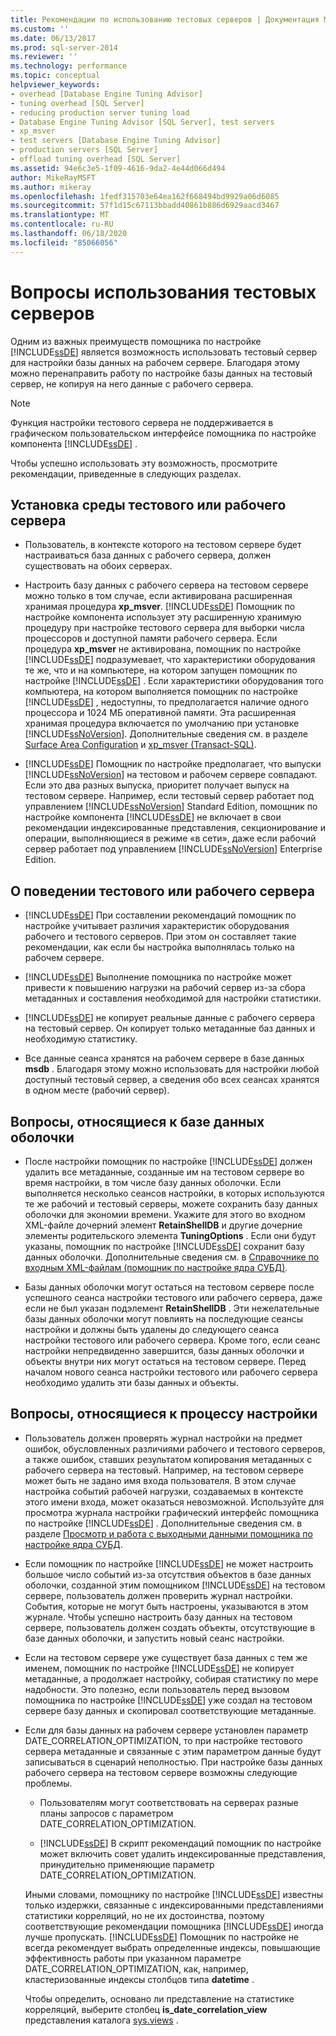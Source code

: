 ```yaml
---
title: Рекомендации по использованию тестовых серверов | Документация Майкрософт
ms.custom: ''
ms.date: 06/13/2017
ms.prod: sql-server-2014
ms.reviewer: ''
ms.technology: performance
ms.topic: conceptual
helpviewer_keywords:
- overhead [Database Engine Tuning Advisor]
- tuning overhead [SQL Server]
- reducing production server tuning load
- Database Engine Tuning Advisor [SQL Server], test servers
- xp_msver
- test servers [Database Engine Tuning Advisor]
- production servers [SQL Server]
- offload tuning overhead [SQL Server]
ms.assetid: 94e6c3e5-1f09-4616-9da2-4e44d066d494
author: MikeRayMSFT
ms.author: mikeray
ms.openlocfilehash: 1fedf315703e64ea162f668494bd9929a06d6085
ms.sourcegitcommit: 57f1d15c67113bbadd40861b886d6929aacd3467
ms.translationtype: MT
ms.contentlocale: ru-RU
ms.lasthandoff: 06/18/2020
ms.locfileid: "85066056"
---
```

# <a name="considerations-for-using-test-servers"></a>Вопросы использования тестовых серверов
  Одним из важных преимуществ помощника по настройке [!INCLUDE[ssDE](../../includes/ssde-md.md)] является возможность использовать тестовый сервер для настройки базы данных на рабочем сервере. Благодаря этому можно перенаправить работу по настройке базы данных на тестовый сервер, не копируя на него данные с рабочего сервера.  
  
> [!NOTE]  
>  Функция настройки тестового сервера не поддерживается в графическом пользовательском интерфейсе помощника по настройке компонента [!INCLUDE[ssDE](../../includes/ssde-md.md)] .  
  
 Чтобы успешно использовать эту возможность, просмотрите рекомендации, приведенные в следующих разделах.  
  
## <a name="setting-up-the-test-serverproduction-server-environment"></a>Установка среды тестового или рабочего сервера  
  
-   Пользователь, в контексте которого на тестовом сервере будет настраиваться база данных с рабочего сервера, должен существовать на обоих серверах.  
  
-   Настроить базу данных с рабочего сервера на тестовом сервере можно только в том случае, если активирована расширенная хранимая процедура **xp_msver**. [!INCLUDE[ssDE](../../includes/ssde-md.md)] Помощник по настройке компонента использует эту расширенную хранимую процедуру при настройке тестового сервера для выборки числа процессоров и доступной памяти рабочего сервера. Если процедура **xp_msver** не активирована, помощник по настройке [!INCLUDE[ssDE](../../includes/ssde-md.md)] подразумевает, что характеристики оборудования те же, что и на компьютере, на котором запущен помощник по настройке [!INCLUDE[ssDE](../../includes/ssde-md.md)] . Если характеристики оборудования того компьютера, на котором выполняется помощник по настройке [!INCLUDE[ssDE](../../includes/ssde-md.md)] , недоступны, то предполагается наличие одного процессора и 1024 МБ оперативной памяти. Эта расширенная хранимая процедура включается по умолчанию при установке [!INCLUDE[ssNoVersion](../../includes/ssnoversion-md.md)]. Дополнительные сведения см. в разделе [Surface Area Configuration](../security/surface-area-configuration.md) и [xp_msver (Transact-SQL)](/sql/relational-databases/system-stored-procedures/xp-msver-transact-sql).  
  
-   [!INCLUDE[ssDE](../../includes/ssde-md.md)] Помощник по настройке предполагает, что выпуски [!INCLUDE[ssNoVersion](../../includes/ssnoversion-md.md)] на тестовом и рабочем сервере совпадают. Если это два разных выпуска, приоритет получает выпуск на тестовом сервере. Например, если тестовый сервер работает под управлением [!INCLUDE[ssNoVersion](../../includes/ssnoversion-md.md)] Standard Edition, помощник по настройке компонента [!INCLUDE[ssDE](../../includes/ssde-md.md)] не включает в свои рекомендации индексированные представления, секционирование и операции, выполняющиеся в режиме «в сети», даже если рабочий сервер работает под управлением [!INCLUDE[ssNoVersion](../../includes/ssnoversion-md.md)] Enterprise Edition.  
  
## <a name="about-test-serverproduction-server-behavior"></a>О поведении тестового или рабочего сервера  
  
-   [!INCLUDE[ssDE](../../includes/ssde-md.md)] При составлении рекомендаций помощник по настройке учитывает различия характеристик оборудования рабочего и тестового серверов. При этом он составляет такие рекомендации, как если бы настройка выполнялась только на рабочем сервере.  
  
-   [!INCLUDE[ssDE](../../includes/ssde-md.md)] Выполнение помощника по настройке может привести к повышению нагрузки на рабочий сервер из-за сбора метаданных и составления необходимой для настройки статистики.  
  
-   [!INCLUDE[ssDE](../../includes/ssde-md.md)] не копирует реальные данные с рабочего сервера на тестовый сервер. Он копирует только метаданные баз данных и необходимую статистику.  
  
-   Все данные сеанса хранятся на рабочем сервере в базе данных **msdb** . Благодаря этому можно использовать для настройки любой доступный тестовый сервер, а сведения обо всех сеансах хранятся в одном месте (рабочий сервер).  
  
## <a name="issues-related-to-the-shell-database"></a>Вопросы, относящиеся к базе данных оболочки  
  
-   После настройки помощник по настройке [!INCLUDE[ssDE](../../includes/ssde-md.md)] должен удалить все метаданные, созданные им на тестовом сервере во время настройки, в том числе базу данных оболочки. Если выполняется несколько сеансов настройки, в которых используются те же рабочий и тестовый серверы, можете сохранить базу данных оболочки для экономии времени. Укажите для этого во входном XML-файле дочерний элемент **RetainShellDB** и другие дочерние элементы родительского элемента **TuningOptions** . Если они будут указаны, помощник по настройке [!INCLUDE[ssDE](../../includes/ssde-md.md)] сохранит базу данных оболочки. Дополнительные сведения см. в [Справочнике по входным XML-файлам (помощник по настройке ядра СУБД)](database-engine-tuning-advisor.md).  
  
-   Базы данных оболочки могут остаться на тестовом сервере после успешного сеанса настройки тестового или рабочего сервера, даже если не был указан подэлемент **RetainShellDB** . Эти нежелательные базы данных оболочки могут повлиять на последующие сеансы настройки и должны быть удалены до следующего сеанса настройки тестового или рабочего сервера. Кроме того, если сеанс настройки непредвиденно завершится, базы данных оболочки и объекты внутри них могут остаться на тестовом сервере. Перед началом нового сеанса настройки тестового или рабочего сервера необходимо удалить эти базы данных и объекты.  
  
## <a name="issues-related-to-the-tuning-process"></a>Вопросы, относящиеся к процессу настройки  
  
-   Пользователь должен проверять журнал настройки на предмет ошибок, обусловленных различиями рабочего и тестового серверов, а также ошибок, ставших результатом копирования метаданных с рабочего сервера на тестовый. Например, на тестовом сервере может быть не задано имя входа пользователя. В этом случае настройка событий рабочей нагрузки, создаваемых в контексте этого имени входа, может оказаться невозможной. Используйте для просмотра журнала настройки графический интерфейс помощника по настройке [!INCLUDE[ssDE](../../includes/ssde-md.md)] . Дополнительные сведения см. в разделе [Просмотр и работа с выходными данными помощника по настройке ядра СУБД](view-and-work-with-the-output-from-the-database-engine-tuning-advisor.md).  
  
-   Если помощник по настройке [!INCLUDE[ssDE](../../includes/ssde-md.md)] не может настроить большое число событий из-за отсутствия объектов в базе данных оболочки, созданной этим помощником [!INCLUDE[ssDE](../../includes/ssde-md.md)] на тестовом сервере, пользователь должен проверить журнал настройки. События, которые не могут быть настроены, указываются в этом журнале. Чтобы успешно настроить базу данных на тестовом сервере, пользователь должен создать объекты, отсутствующие в базе данных оболочки, и запустить новый сеанс настройки.  
  
-   Если на тестовом сервере уже существует база данных с тем же именем, помощник по настройке [!INCLUDE[ssDE](../../includes/ssde-md.md)] не копирует метаданные, а продолжает настройку, собирая статистику по мере надобности. Это полезно, если пользователь перед вызовом помощника по настройке [!INCLUDE[ssDE](../../includes/ssde-md.md)] уже создал на тестовом сервере базу данных и скопировал соответствующие метаданные.  
  
-   Если для базы данных на рабочем сервере установлен параметр DATE_CORRELATION_OPTIMIZATION, то при настройке тестового сервера метаданные и связанные с этим параметром данные будут записываться в сценарий неполностью. При настройке базы данных рабочего сервера на тестовом сервере возможны следующие проблемы.  
  
    -   Пользователям могут соответствовать на серверах разные планы запросов с параметром DATE_CORRELATION_OPTIMIZATION.  
  
    -   [!INCLUDE[ssDE](../../includes/ssde-md.md)] В скрипт рекомендаций помощник по настройке может включить совет удалить индексированные представления, принудительно применяющие параметр DATE_CORRELATION_OPTIMIZATION.  
  
     Иными словами, помощнику по настройке [!INCLUDE[ssDE](../../includes/ssde-md.md)] известны только издержки, связанные с индексированными представлениями статистики корреляций, но не их достоинства, поэтому соответствующие рекомендации помощника [!INCLUDE[ssDE](../../includes/ssde-md.md)] иногда лучше пропускать. [!INCLUDE[ssDE](../../includes/ssde-md.md)] Помощник по настройке не всегда рекомендует выбрать определенные индексы, повышающие эффективность работы при указанном параметре DATE_CORRELATION_OPTIMIZATION, как, например, кластеризованные индексы столбцов типа **datetime** .  
  
     Чтобы определить, основано ли представление на статистике корреляций, выберите столбец **is_date_correlation_view** представления каталога [sys.views](/sql/relational-databases/system-catalog-views/sys-views-transact-sql) .  
  
  
